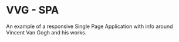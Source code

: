 # VVG - SPA

An example of a responsive Single Page Application with info around Vincent Van Gogh and his works.
